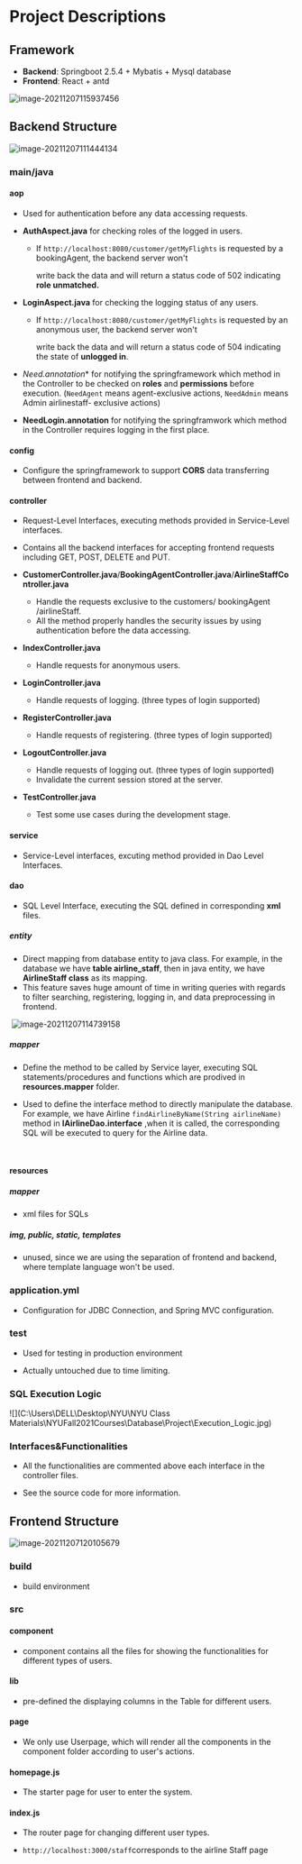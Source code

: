 # Project Descriptions

## Framework

- **Backend**: Springboot 2.5.4 + Mybatis + Mysql database
- **Frontend**: React + antd

![image-20211207115937456](C:\Users\DELL\AppData\Roaming\Typora\typora-user-images\image-20211207115937456.png)





## Backend Structure

![image-20211207111444134](C:\Users\DELL\AppData\Roaming\Typora\typora-user-images\image-20211207111444134.png)

### main/java

#### aop

- Used for authentication before any data accessing requests.

- **AuthAspect.java** for checking roles of the logged in users.

  - If `http://localhost:8080/customer/getMyFlights` is requested by a bookingAgent, the backend server won't 

    write back the data and will return a status code of 502 indicating **role unmatched.**

- **LoginAspect.java**  for checking the logging status of any users.

  - If `http://localhost:8080/customer/getMyFlights` is requested by an anonymous user, the backend server won't 

    write back the data and will return a status code of 504 indicating the state of **unlogged in**.

- **Need*.annotation** for notifying the springframework which method in the Controller to be checked on **roles** and **permissions** before execution. (`NeedAgent` means agent-exclusive actions, `NeedAdmin` means Admin airlinestaff- exclusive actions)
- **NeedLogin.annotation** for notifying the springframwork which method in the Controller requires logging in the first place. 





#### config

- Configure the springframework to support **CORS** data transferring between frontend and backend.





#### controller

- Request-Level Interfaces, executing methods provided in Service-Level interfaces.

- Contains all the backend interfaces for accepting frontend requests including GET, POST, DELETE and PUT.

- **CustomerController.java**/**BookingAgentController.java**/**AirlineStaffController.java**
  - Handle the requests exclusive to the customers/ bookingAgent /airlineStaff.
  - All the method properly handles the security issues by using authentication before the data accessing.

- **IndexController.java**
  - Handle requests for anonymous users.
- **LoginController.java**
  - Handle requests of logging. (three types of login supported)
- **RegisterController.java**
  - Handle requests of registering. (three types of login supported)
- **LogoutController.java**
  - Handle requests of logging out. (three types of login supported)
  - Invalidate the current session stored at the server.
- **TestController.java**
  - Test some use cases during the development stage.





#### service

- Service-Level interfaces, excuting method provided in Dao Level Interfaces.





#### dao

- SQL Level Interface, executing the SQL defined in corresponding **xml** files.





##### entity

- Direct mapping from database entity to java class. For example, in the database we have **table airline_staff**, then in java entity, we have **AirlineStaff class** as its mapping.
- This feature saves huge amount of time in writing queries with regards to filter searching, registering, logging in, and data preprocessing in frontend.

​	![image-20211207114739158](C:\Users\DELL\AppData\Roaming\Typora\typora-user-images\image-20211207114739158.png)







##### mapper

- Define the method to be called by Service layer, executing SQL statements/procedures and functions which are prodived in **resources.mapper** folder.

- Used to define the interface method to directly manipulate the database. For example, we have Airline `findAirlineByName(String airlineName)` method in **IAirlineDao.interface** ,when it is called, the corresponding SQL will be executed to query for the Airline data.

​		

#### resources

##### mapper

- xml files for SQLs



##### img, public, static, templates

- unused, since we are using the separation of frontend and backend, where template language won't be used.





### application.yml

- Configuration for JDBC Connection, and Spring MVC configuration.



### test

- Used for testing in production environment

- Actually untouched due to time limiting.





### SQL Execution Logic

![](C:\Users\DELL\Desktop\NYU\NYU Class Materials\NYUFall2021Courses\Database\Project\Execution_Logic.jpg)





### Interfaces&Functionalities

-  All the functionalities are commented above each interface in the controller files.

- See the source code for more information.





## Frontend Structure

![image-20211207120105679](C:\Users\DELL\AppData\Roaming\Typora\typora-user-images\image-20211207120105679.png)



### build

- build environment



### src

#### component

- component contains all the files for showing the functionalities for different types of users.



#### lib

- pre-defined the displaying columns in the Table for different users.



#### page

- We only use Userpage, which will render all the components in the component folder according to user's actions.



#### **homepage.js**

- The starter page for user to enter the system.



#### **index.js**

- The router page for changing different user types.

- `http://localhost:3000/staff`corresponds to the airline Staff page

  



